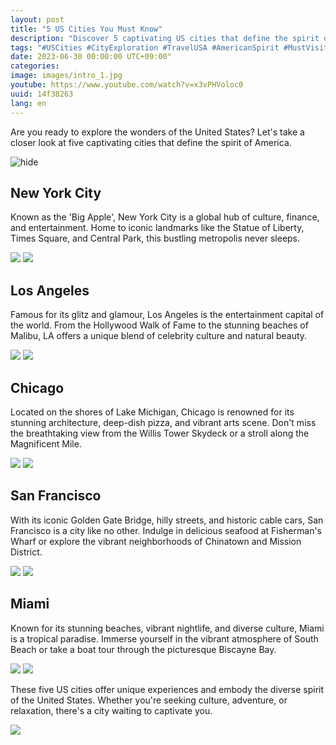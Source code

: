 ```yaml
---
layout: post
title: "5 US Cities You Must Know"
description: "Discover 5 captivating US cities that define the spirit of America: New York City, Los Angeles, Chicago, San Francisco, and Miami."
tags: "#USCities #CityExploration #TravelUSA #AmericanSpirit #MustVisit"
date: 2023-06-30 00:00:00 UTC+09:00"
categories: 
image: images/intro_1.jpg
youtube: https://www.youtube.com/watch?v=x3vPHVoloc0
uuid: 14f38263
lang: en
---
```


Are you ready to explore the wonders of the United States? Let's take a closer look at five captivating cities that define the spirit of America.

![hide](images/intro_1.jpg)


## New York City
Known as the 'Big Apple', New York City is a global hub of culture, finance, and entertainment. Home to iconic landmarks like the Statue of Liberty, Times Square, and Central Park, this bustling metropolis never sleeps.

![](images/main1_1.jpg)
![](images/main1_2.jpg)


## Los Angeles
Famous for its glitz and glamour, Los Angeles is the entertainment capital of the world. From the Hollywood Walk of Fame to the stunning beaches of Malibu, LA offers a unique blend of celebrity culture and natural beauty.

![](images/main2_1.jpg)
![](images/main2_2.jpg)


## Chicago
Located on the shores of Lake Michigan, Chicago is renowned for its stunning architecture, deep-dish pizza, and vibrant arts scene. Don't miss the breathtaking view from the Willis Tower Skydeck or a stroll along the Magnificent Mile.

![](images/main3_1.jpg)
![](images/main3_6.jpg)


## San Francisco
With its iconic Golden Gate Bridge, hilly streets, and historic cable cars, San Francisco is a city like no other. Indulge in delicious seafood at Fisherman's Wharf or explore the vibrant neighborhoods of Chinatown and Mission District.

![](images/main4_1.jpg)
![](images/main4_2.jpg)


## Miami
Known for its stunning beaches, vibrant nightlife, and diverse culture, Miami is a tropical paradise. Immerse yourself in the vibrant atmosphere of South Beach or take a boat tour through the picturesque Biscayne Bay.

![](images/main5_1.jpg)
![](images/main5_2.jpg)




These five US cities offer unique experiences and embody the diverse spirit of the United States. Whether you're seeking culture, adventure, or relaxation, there's a city waiting to captivate you.

![](images/intro_2.jpg)
